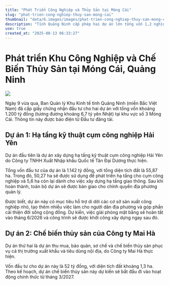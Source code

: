 ```yaml
---
title: "Phát Triển Công Nghiệp và Thủy Sản tại Móng Cái"
slug: "phat-trien-cong-nghiep-thuy-san-mong-cai"
thumbnail: "data/6.images/images/phat-trien-cong-nghiep-thuy-san-mong-cai.webp"
description: "Tỉnh Quảng Ninh cấp phép hai dự án lớn tổng vốn 1,2 nghìn tỷ đồng để phát triển hạ tầng khu công nghiệp và chế biến thủy sản tại Móng Cái, thúc đẩy kinh tế địa phương."
use: true
created_at: "2025-08-13 06:33:27"
---
```


# Phát triển Khu Công Nghiệp và Chế Biến Thủy Sản tại Móng Cái, Quảng Ninh

![](/images/20250812-00000007-nna_kyodo-000-1-view.webp)

Ngày 9 vừa qua, Ban Quản lý Khu Kinh tế tỉnh Quảng Ninh (miền Bắc Việt Nam) đã cấp giấy chứng nhận đầu tư cho hai dự án với tổng vốn khoảng 1.200 tỷ đồng (tương đương khoảng 6,7 tỷ yên Nhật) tại khu vực số 3 Móng Cái. Thông tin này được báo điện tử Đầu tư đăng tải.

## Dự án 1: Hạ tầng kỹ thuật cụm công nghiệp Hải Yên

Dự án đầu tiên là dự án xây dựng hạ tầng kỹ thuật cụm công nghiệp Hải Yên do Công ty TNHH Xuất Nhập khẩu Quốc tế Tân Đại Dương thực hiện.

Tổng vốn đầu tư của dự án là 1.142 tỷ đồng, với tổng diện tích đất là 55,87 ha. Trong đó, 50,27 ha sẽ được sử dụng để phát triển hạ tầng cho cụm công nghiệp và 5,6 ha còn lại dành cho việc xây dựng hạ tầng giao thông. Sau khi hoàn thành, toàn bộ dự án sẽ được bàn giao cho chính quyền địa phương quản lý.

Được biết, dự án này có mục tiêu hỗ trợ di dời các cơ sở sản xuất công nghiệp nhỏ, tạo thêm nhiều việc làm cho người dân địa phương và góp phần cải thiện đời sống cộng đồng. Dự kiến, việc giải phóng mặt bằng sẽ hoàn tất vào tháng 6/2026 và công trình sẽ được khởi công xây dựng ngay sau đó.

## Dự án 2: Chế biến thủy sản của Công ty Mai Hà

Dự án thứ hai là dự án thu mua, bảo quản, sơ chế và chế biến thủy sản phục vụ cả thị trường xuất khẩu và tiêu dùng nội địa, do Công ty Mai Hà thực hiện.

Vốn đầu tư cho dự án này là 52 tỷ đồng, với diện tích đất khoảng 1,3 ha. Theo kế hoạch, dự án chế biến thủy sản này dự kiến sẽ bắt đầu đi vào hoạt động chính thức từ tháng 3/2027.